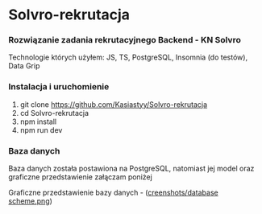 # Solvro-rekrutacja

### Rozwiązanie zadania rekrutacyjnego Backend - KN Solvro
Technologie których użyłem: JS, TS, PostgreSQL, Insomnia (do testów), Data Grip


### Instalacja i uruchomienie
1. git clone https://github.com/Kasiastyy/Solvro-rekrutacja
2. cd Solvro-rekrutacja
3. npm install 
4. npm run dev


### Baza danych
Baza danych została postawiona na PostgreSQL, natomiast jej model oraz graficzne przedstawienie załączam poniżej

Graficzne przedstawienie bazy danych - ([creenshots/database scheme.png](https://github.com/Kasiastyy/Solvro-rekrutacja/blob/main/screenshots/database%20scheme.png))
